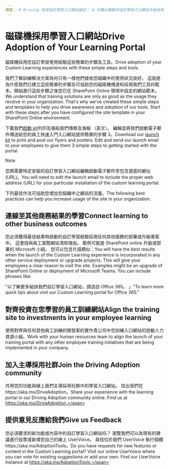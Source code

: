 ```yaml
---
標題： # Driving 採用自訂學習入口網站描述： # 步驟以驅動的自訂學習入口網站作者採用: {github 識別碼} # karuanag ms.author: {毫秒別名} # karuanag ms.date: {@date} # 02/09/2019 ms.topic： 快速入門 # 用法
---
```


# <a name="drive-adoption-of-your-learning-portal"></a><span data-ttu-id="0de1f-102">磁碟機採用學習入口網站</span><span class="sxs-lookup"><span data-stu-id="0de1f-102">Drive Adoption of Your Learning Portal</span></span>

<span data-ttu-id="0de1f-103">磁碟機採用您自訂學習使用經驗這些簡單的步驟及工具。</span><span class="sxs-lookup"><span data-stu-id="0de1f-103">Drive adoption of your Custom Learning experiences with these simple steps and tools.</span></span> 

<span data-ttu-id="0de1f-p101">我們了解訓練解決方案為何只有一樣他們接收您組織中的使用狀況良好。 這就是為什麼我們已建立這些簡單的步驟及可協助您的磁碟機傳達和採用我們工具的範本。開始進行這些步驟之後您已在 SharePoint Online 環境中設定的網站範本。</span><span class="sxs-lookup"><span data-stu-id="0de1f-p101">We understand that training solutions are only as good as the usage they receive in your organization.  That's why we've created these simple steps and templates to help you drive awareness and adoption of our tools. Start with these steps after you have configured the site template in your SharePoint Online environment.</span></span>

<span data-ttu-id="0de1f-p102">下載我們[啟動 kit](/embeds/custom_learning_launch_kit.zip)列印及張貼我們傳單及海報 （英文）。 編輯並將我們啟動電子郵件傳送給您的員工快速入門入口網站提供簡單的步驟 3。</span><span class="sxs-lookup"><span data-stu-id="0de1f-p102">Download our [launch kit](/embeds/custom_learning_launch_kit.zip) to print and post our flyers and posters.  Edit and send our launch email to your employees to give them 3 simple steps to getting started with the portal.</span></span>  

> [!NOTE]
> <span data-ttu-id="0de1f-109">您將需要特定安裝的自訂學習入口網站編輯啟動電子郵件至包含適當的網址 (URL)。</span><span class="sxs-lookup"><span data-stu-id="0de1f-109">You will need to edit the launch email to include the proper web address (URL) for your particular installation of the custom learning portal.</span></span>

<span data-ttu-id="0de1f-110">下列最佳作法可協助您增加您組織中之網站的流量。</span><span class="sxs-lookup"><span data-stu-id="0de1f-110">The following best practices can help you increase usage of the site in your organization.</span></span>  

## <a name="connect-learning-to-other-business-outcomes"></a><span data-ttu-id="0de1f-111">連線至其他商務結果的學習</span><span class="sxs-lookup"><span data-stu-id="0de1f-111">Connect learning to other business outcomes</span></span>

<span data-ttu-id="0de1f-p103">您必須獲得最佳結果時啟動的自訂學習經驗採用任何其他服務的部署或升級專案中。 這會授與員工瀏覽網站清除理由。 範例可能是 SharePoint online 升級或部署的 Microsoft 小組。 您可以包含片語類似：</span><span class="sxs-lookup"><span data-stu-id="0de1f-p103">You will have the best results when the launch of the Custom Learning experience is incorporated in any other service deployment or upgrade projects.  This will give your employees a clear reason to visit the site.  Examples might be an upgrade of SharePoint Online or deployment of Microsoft Teams.  You can include phrases like:</span></span>

<span data-ttu-id="0de1f-116">"以了解更多秘訣<Insert service name here>我們自訂學習入口網站，請造訪 Office 365。 」</span><span class="sxs-lookup"><span data-stu-id="0de1f-116">"To learn more quick tips about <Insert service name here> visit our Custom Learning portal for Office 365."</span></span> 

## <a name="align-the-training-site-to-investments-in-your-employee-learning"></a><span data-ttu-id="0de1f-117">對齊投資在您學習的員工訓練網站</span><span class="sxs-lookup"><span data-stu-id="0de1f-117">Align the training site to investments in your employee learning</span></span> 

<span data-ttu-id="0de1f-118">使用對齊與任何其他員工訓練的開發案的實作貴公司中您訓練入口網站的啟動人力資源小組。</span><span class="sxs-lookup"><span data-stu-id="0de1f-118">Work with your human resources team to align the launch of your training portal with any other employee training initiatives that are being implemented in your company.</span></span> 

## <a name="join-the-driving-adoption-community"></a><span data-ttu-id="0de1f-119">加入主導採用社群</span><span class="sxs-lookup"><span data-stu-id="0de1f-119">Join the Driving Adoption community</span></span>

<span data-ttu-id="0de1f-p104">共用您的功能與線上我們主導採用社群中的學習入口網站。 找出我們在https://aka.ms/DriveAdoption。</span><span class="sxs-lookup"><span data-stu-id="0de1f-p104">Share your experience with the learning portal in our Driving Adoption community online.  Find us at https://aka.ms/DriveAdoption.</span></span>

## <a name="give-us-feedback"></a><span data-ttu-id="0de1f-122">提供意見反應給我們</span><span class="sxs-lookup"><span data-stu-id="0de1f-122">Give us Feedback</span></span>

<span data-ttu-id="0de1f-p105">您必須要求的新功能或內容中的自訂學習入口網站吗？ 瀏覽我們可以為現有的建議進行投票或新增您自己的線上 UserVoice。 尋找位於我們 UserVoice 執行個體https://aka.ms/AdoptionTools。</span><span class="sxs-lookup"><span data-stu-id="0de1f-p105">Do you have requests for new features or content in the Custom Learning portal?  Visit our online UserVoice where you can vote for existing suggestions or add your own.  Find our UserVoice instance at https://aka.ms/AdoptionTools.</span></span>
